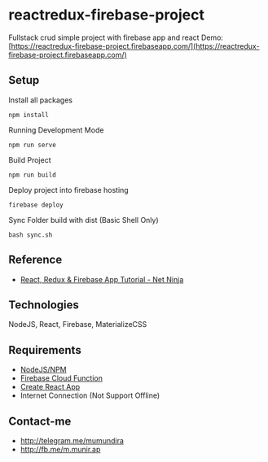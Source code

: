 # reactredux-firebase-project

Fullstack crud simple project with firebase app and react
Demo: [https://reactredux-firebase-project.firebaseapp.com/](https://reactredux-firebase-project.firebaseapp.com/)

## Setup

Install all packages

```
npm install
```

Running Development Mode

```
npm run serve
```

Build Project

```
npm run build
```

Deploy project into firebase hosting

```
firebase deploy
```

Sync Folder build with dist (Basic Shell Only)

```
bash sync.sh
```

## Reference

- [React, Redux & Firebase App Tutorial - Net Ninja](https://www.youtube.com/playlist?list=PL4cUxeGkcC9iWstfXntcj8f-dFZ4UtlN3)

## Technologies

NodeJS, React, Firebase, MaterializeCSS

## Requirements

- [NodeJS/NPM](https://nodejs.org/en/)
- [Firebase Cloud Function](https://firebase.google.com/docs/functions)
- [Create React App](https://github.com/facebook/create-react-app)
- Internet Connection (Not Support Offline) <br>

## Contact-me

- http://telegram.me/mumundira <br>
- http://fb.me/m.munir.ap<br>
